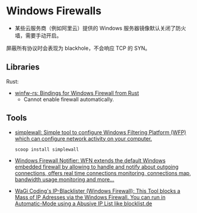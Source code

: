 # Windows Firewalls
- 某些云服务商（例如阿里云）提供的 Windows 服务器镜像默认关闭了防火墙，需要手动开启。

屏蔽所有协议时会表现为 blackhole，不会响应 TCP 的 SYN。

## Libraries
Rust:
- [winfw-rs: Bindings for Windows Firewall from Rust](https://github.com/marirs/winfw-rs)
  - Cannot enable firewall automatically.

## Tools
- [simplewall: Simple tool to configure Windows Filtering Platform (WFP) which can configure network activity on your computer.](https://github.com/henrypp/simplewall)

  `scoop install simplewall`

- [Windows Firewall Notifier: WFN extends the default Windows embedded firewall by allowing to handle and notify about outgoing connections, offers real time connections monitoring, connections map, bandwidth usage monitoring and more...](https://github.com/wokhan/WFN)

- [WaGi Coding's IP-Blacklister (Windows Firewall): This Tool blocks a Mass of IP Adresses via the Windows Firewall. You can run in Automatic-Mode using a Abusive IP List like blocklist.de](https://github.com/WaGi-Coding/WaGis-Mass-IP-Blacklister-Windows)